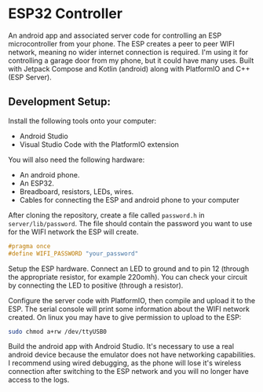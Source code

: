 # ESP32 Controller

An android app and associated server code for controlling an ESP microcontroller from your phone. The ESP creates a peer to peer WIFI network, meaning no wider internet connection is required. I'm using it for controlling a garage door from my phone, but it could have many uses. Built with Jetpack Compose and Kotlin (android) along with PlatformIO and C++ (ESP Server).

## Development Setup:
Install the following tools onto your computer:
- Android Studio
- Visual Studio Code with the PlatformIO extension

You will also need the following hardware:
- An android phone.
- An ESP32.
- Breadboard, resistors, LEDs, wires.
- Cables for connecting the ESP and android phone to your computer

After cloning the repository, create a file called `password.h` in `server/lib/password`. The file should contain the password you want to use for the WIFI network the ESP will create.

```c++
#pragma once
#define WIFI_PASSWORD "your_password"
```

Setup the ESP hardware. Connect an LED to ground and to pin 12 (through the appropriate resistor, for example 220omh). You can check your circuit by connecting the LED to positive (through a resistor).

Configure the server code with PlatformIO, then compile and upload it to the ESP. The serial console will print some information about the WIFI network created. On linux you may have to give permission to upload to the ESP:
```sh
sudo chmod a+rw /dev/ttyUSB0
```

Build the android app with Android Studio. It's necessary to use a real android device because the emulator does not have networking capabilities. I recommend using wired debugging, as the phone will lose it's wireless connection after switching to the ESP network and you will no longer have access to the logs.
